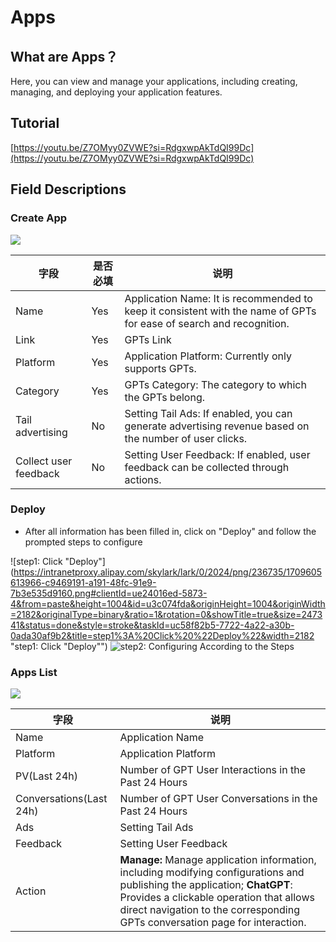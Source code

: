 <a name="j8fdX"></a>
# Apps
<a name="qNALX"></a>
## What are Apps？
Here, you can view and manage your applications, including creating, managing, and deploying your application features.
<a name="cBkhP"></a>
## Tutorial
[https://youtu.be/Z7OMyy0ZVWE?si=RdgxwpAkTdQI99Dc](https://youtu.be/Z7OMyy0ZVWE?si=RdgxwpAkTdQI99Dc)
<a name="m1MrW"></a>
## **Field Descriptions**
<a name="EXWZF"></a>
### Create App
![](https://intranetproxy.alipay.com/skylark/lark/0/2024/png/236735/1709021230099-24c15e91-853e-420c-8d65-34c9be0d605e.png#clientId=u8a381aee-3d4d-4&from=paste&height=503&id=u3e926d0f&originHeight=1006&originWidth=2194&originalType=binary&ratio=2&rotation=0&showTitle=false&size=639908&status=done&style=stroke&taskId=ucca16989-67df-47a1-a9db-7bdb1ffe576&title=&width=1097)

| **字段** | **是否必填** | **说明** |
| --- | --- | --- |
| Name | Yes | Application Name: It is recommended to keep it consistent with the name of GPTs for ease of search and recognition. |
| Link | Yes | GPTs Link |
| Platform | Yes | Application Platform: Currently only supports GPTs. |
| Category | Yes | GPTs Category: The category to which the GPTs belong. |
| Tail advertising | No | Setting Tail Ads: If enabled, you can generate advertising revenue based on the number of user clicks. |
| Collect user feedback | No | Setting User Feedback: If enabled, user feedback can be collected through actions. |

<a name="Pl08k"></a>
### Deploy

- After all information has been filled in, click on "Deploy" and follow the prompted steps to configure

![step1: Click "Deploy"](https://intranetproxy.alipay.com/skylark/lark/0/2024/png/236735/1709605613966-c9469191-a191-48fc-91e9-7b3e535d9160.png#clientId=ue24016ed-5873-4&from=paste&height=1004&id=u3c074fda&originHeight=1004&originWidth=2182&originalType=binary&ratio=1&rotation=0&showTitle=true&size=247341&status=done&style=stroke&taskId=uc58f82b5-7722-4a22-a30b-0ada30af9b2&title=step1%3A%20Click%20%22Deploy%22&width=2182 "step1: Click "Deploy"")
![step2: Configuring According to the Steps](https://intranetproxy.alipay.com/skylark/lark/0/2024/png/236735/1709605652132-46dc1b56-f561-4fcc-a655-b3c16b5021db.png#clientId=ue24016ed-5873-4&from=paste&height=1542&id=u247396a9&originHeight=1542&originWidth=2876&originalType=binary&ratio=1&rotation=0&showTitle=true&size=748628&status=done&style=stroke&taskId=u2717479d-c820-43d3-b192-35a86d91add&title=step2%3A%20Configuring%20According%20to%20the%20Steps&width=2876 "step2: Configuring According to the Steps")
<a name="a1VO2"></a>
### Apps List
![](https://intranetproxy.alipay.com/skylark/lark/0/2024/png/236735/1709023021886-410b9b98-0126-4cfa-af95-0cf53d630dc7.png#clientId=u8a381aee-3d4d-4&from=paste&height=271&id=u5e17e1ab&originHeight=542&originWidth=2186&originalType=binary&ratio=2&rotation=0&showTitle=false&size=366627&status=done&style=stroke&taskId=u58489a15-9a36-43d8-8817-e1a10b97ce6&title=&width=1093)

| **字段** | **说明** |
| --- | --- |
| Name | Application Name |
| Platform | Application Platform |
| PV(Last 24h) | Number of GPT User Interactions in the Past 24 Hours |
| Conversations(Last 24h) | Number of GPT User Conversations in the Past 24 Hours |
| Ads | Setting Tail Ads |
| Feedback | Setting User Feedback |
| Action | **Manage:** Manage application information, including modifying configurations and publishing the application; **ChatGPT**: Provides a clickable operation that allows direct navigation to the corresponding GPTs conversation page for interaction. |
